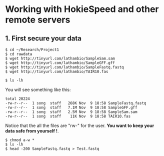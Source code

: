 # Working with HokieSpeed and other remote servers

## 1. First secure your data

```
$ cd ~/Research/Project1
$ cd rawdata
$ wget http://tinyurl.com/lathambio/SampleSam.sam
$ wget http://tinyurl.com/lathambio/SampleGFF.gff
$ wget http://tinyurl.com/lathambio/SampleFastq.fastq
$ wget http://tinyurl.com/lathambio/TAIR10.fas

$ ls -lh
```

You will see something like this:

```
total 20224
-rw-r--r--  1 song  staff   268K Nov  9 18:58 SampleFastq.fastq
-rw-r--r--  1 song  staff   7.1M Nov  9 18:58 SampleGFF.gff
-rw-r--r--  1 song  staff   2.5M Nov  9 18:58 SampleSam.sam
-rw-r--r--  1 song  staff    11K Nov  9 18:58 TAIR10.fas

```
Notice that the all the files are "rw-" for the user. **You want to keep your data safe from yourself !**.

```
$ chmod a-w *
$ ls -lh
$ head -200 SampleFastq.fastq > Test.fastq
```





